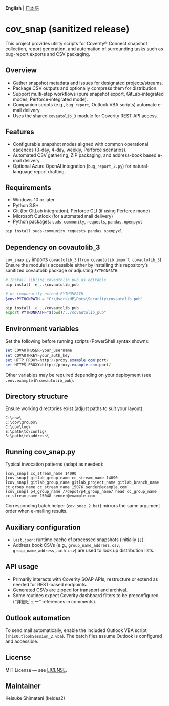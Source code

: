 ﻿**English** | [日本語](README_ja.md)

# cov_snap (sanitized release)

This project provides utility scripts for Coverity® Connect snapshot collection, report generation, and automation of surrounding tasks such as bug-report exports and CSV packaging.

## Overview
- Gather snapshot metadata and issues for designated projects/streams.
- Package CSV outputs and optionally compress them for distribution.
- Support multi-step workflows (pure snapshot export, GitLab-integrated modes, Perforce-integrated mode).
- Companion scripts (e.g., `bug_report`, Outlook VBA scripts) automate e-mail delivery.
- Uses the shared `covautolib_3` module for Coverity REST API access.

## Features
- Configurable snapshot modes aligned with common operational cadences (3-day, 4-day, weekly, Perforce scenarios).
- Automated CSV gathering, ZIP packaging, and address-book based e-mail delivery.
- Optional Azure OpenAI integration (`bug_report_2.py`) for natural-language report drafting.

## Requirements
- Windows 10 or later
- Python 3.8+
- Git (for GitLab integration), Perforce CLI (if using Perforce mode)
- Microsoft Outlook (for automated mail delivery)
- Python packages: `suds-community`, `requests`, `pandas`, `openpyxl`

```bash
pip install suds-community requests pandas openpyxl
```

## Dependency on covautolib_3
`cov_snap.py` imports `covautolib_3` (`from covautolib import covautolib_3`). Ensure the module is accessible either by installing this repository’s sanitized covautolib package or adjusting `PYTHONPATH`:

```powershell
# Install sibling covautolib_pub as editable
pip install -e ..\covautolib_pub

# or temporarily extend PYTHONPATH
$env:PYTHONPATH = "C:\Users\HP\Docs\Security\covautolib_pub"
```

```bash
pip install -e ../covautolib_pub
export PYTHONPATH="$(pwd)/../covautolib_pub"
```

## Environment variables
Set the following before running scripts (PowerShell syntax shown):

```powershell
set COVAUTHUSER=your_username
set COVAUTHKEY=your_auth_key
set HTTP_PROXY=http://proxy.example.com:port/
set HTTPS_PROXY=http://proxy.example.com:port/
```

Other variables may be required depending on your deployment (see `.env.example` in `covautolib_pub`).

## Directory structure
Ensure working directories exist (adjust paths to suit your layout):
```
C:\cov\
C:\cov\groups\
C:\cov\log\
S:\path\to\config\
S:\path\to\address\
```

## Running cov_snap.py
Typical invocation patterns (adapt as needed):

```text
[cov_snap] cc_stream_name 14090
[cov_snap] gitlab_group_name cc_stream_name 14090
[cov_snap] gitlab_group_name gitlab_project_name gitlab_branch_name cc_group_name cc_stream_name 15076 sender@example.com
[cov_snap] p4_group_name //depot/p4_group_name/ head cc_group_name cc_stream_name 15048 sender@example.com
```

Corresponding batch helper (`cov_snap_2.bat`) mirrors the same argument order when e-mailing results.

## Auxiliary configuration
- `last.json`: runtime cache of processed snapshots (initially `[]`).
- Address book CSVs (e.g., `group_name_address.csv`, `group_name_address_auth.csv`) are used to look up distribution lists.

## API usage
- Primarily interacts with Coverity SOAP APIs; restructure or extend as needed for REST-based endpoints.
- Generated CSVs are zipped for transport and archival.
- Some routines expect Coverity dashboard filters to be preconfigured (“詳細ビュー” references in comments).

## Outlook automation
To send mail automatically, enable the included Outlook VBA script (`ThisOutlookSession_2.vba`). The batch files assume Outlook is configured and accessible.

## License
MIT License — see [LICENSE](LICENSE).

## Maintainer
Keisuke Shimatani (keides2)
